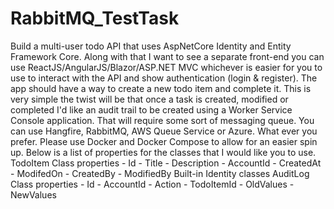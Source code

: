 # RabbitMQ_TestTask
Build a multi-user todo API that uses AspNetCore Identity and Entity Framework Core. Along with that I want to see a separate front-end you can use ReactJS/AngularJS/Blazor/ASP.NET MVC whichever is easier for you to use to interact with the API and show authentication (login &amp; register). The app should have a way to create a new todo item and complete it. This is very simple the twist will be that once a task is created, modified or completed I'd like an audit trail to be created using a Worker Service Console application. That will require some sort of messaging queue. You can use Hangfire, RabbitMQ, AWS Queue Service or Azure. What ever you prefer. Please use Docker and Docker Compose to allow for an easier spin up.  Below is a list of properties for the classes that I would like you to use.  TodoItem Class properties - Id - Title - Description - AccountId - CreatedAt - ModifedOn - CreatedBy - ModifiedBy  Built-in Identity classes  AuditLog Class properties - Id - AccountId - Action - TodoItemId - OldValues - NewValues
